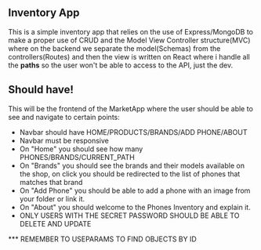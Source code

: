 ## Inventory App

This is a simple inventory app that relies on the use of Express/MongoDB to make a proper use of CRUD and the Model View Controller structure(MVC) where on the backend we separate the model(Schemas) from the controllers(Routes) and then the view is written on React where i handle all the **paths** so the user won't be able to access to the API, just the dev.

## Should have!
This will be the frontend of the MarketApp where the user should be able to see and navigate to certain points:

* Navbar should have HOME/PRODUCTS/BRANDS/ADD PHONE/ABOUT
* Navbar must be responsive
* On "Home" you should see how many PHONES/BRANDS/CURRENT_PATH
* On "Brands" you should see the brands and their models available on the shop, on click you should be redirected to the list of phones that matches that brand
* On "Add Phone" you should be able to add a phone with an image from your folder or link it.
* On "About" you should welcome to the Phones Inventory and explain it.
* ONLY USERS WITH THE SECRET PASSWORD SHOULD BE ABLE TO DELETE AND UPDATE


*** REMEMBER TO USEPARAMS TO FIND OBJECTS BY ID